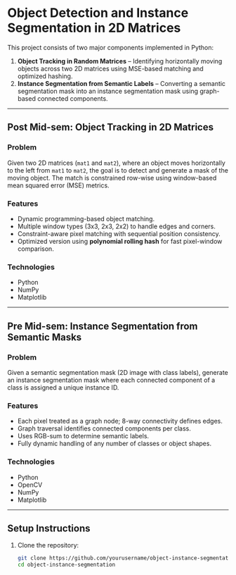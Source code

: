 # Object Detection and Instance Segmentation in 2D Matrices

This project consists of two major components implemented in Python:

1. **Object Tracking in Random Matrices** – Identifying horizontally moving objects across two 2D matrices using MSE-based matching and optimized hashing.
2. **Instance Segmentation from Semantic Labels** – Converting a semantic segmentation mask into an instance segmentation mask using graph-based connected components.

---

## Post Mid-sem: Object Tracking in 2D Matrices

### Problem
Given two 2D matrices (`mat1` and `mat2`), where an object moves horizontally to the left from `mat1` to `mat2`, the goal is to detect and generate a mask of the moving object. The match is constrained row-wise using window-based mean squared error (MSE) metrics.

### Features
- Dynamic programming-based object matching.
- Multiple window types (3x3, 2x3, 2x2) to handle edges and corners.
- Constraint-aware pixel matching with sequential position consistency.
- Optimized version using **polynomial rolling hash** for fast pixel-window comparison.

### Technologies
- Python
- NumPy
- Matplotlib

---

## Pre Mid-sem: Instance Segmentation from Semantic Masks

### Problem
Given a semantic segmentation mask (2D image with class labels), generate an instance segmentation mask where each connected component of a class is assigned a unique instance ID.

### Features
- Each pixel treated as a graph node; 8-way connectivity defines edges.
- Graph traversal identifies connected components per class.
- Uses RGB-sum to determine semantic labels.
- Fully dynamic handling of any number of classes or object shapes.

### Technologies
- Python
- OpenCV
- NumPy
- Matplotlib

---

## Setup Instructions

1. Clone the repository:
   ```bash
   git clone https://github.com/yourusername/object-instance-segmentation.git
   cd object-instance-segmentation

